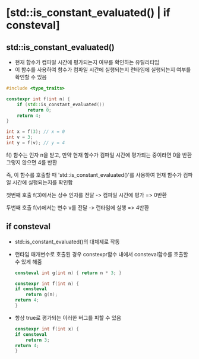 # [std::is_constant_evaluated() | if consteval]

## std::is_constant_evaluated()
- 현재 함수가 컴파일 시간에 평가되는지 여부를 확인하는 유틸리티임
- 이 함수를 사용하여 함수가 컴파일 시간에 실행되는지 런타임에 실행되는지 여부를 확인할 수 있음

~~~cpp
#include <type_traits>

constexpr int f(int n) {
    if (std::is_constant_evaluated())
        return 0;
    return 4;
}

int x = f(3); // x = 0
int v = 3;
int y = f(v); // y = 4
~~~
f() 함수는 인자 n을 받고, 만약 현재 함수가 컴파일 시간에 평가되는 중이라면 0을 반환   
그렇지 않으면 4를 반환

즉, 이 함수를 호출할 때 'std::is_constant_evaluated()'를 사용하여 현재 함수가 컴파일 시간에 실행되는지를 확인함

첫번째 호출 f(3)에서는 상수 인자를 전달 -> 컴파일 시간에 평가 => 0반환

두번째 호출 f(v)에서는 변수 v를 전달 -> 런타임에 실행 => 4반환

## if consteval

- std::is_constant_evaluated()의 대체제로 작동
- 런타임 매개변수로 호출된 경우 constexpr함수 내에서 consteval함수를 호출할 수 있게 해줌
    ~~~cpp
    consteval int g(int n) { return n * 3; }

    constexpr int f(int n) {
    if consteval
        return g(n);
    return 4;
    }
    ~~~

- 항상 true로 평가되는 이러한 버그를 피할 수 있음

    ~~~cpp
    constexpr int f(int x) {
    if consteval
        return 3;
    return 4;
    }
    ~~~
